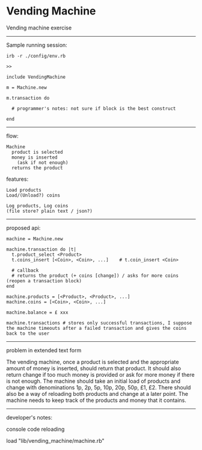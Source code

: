 # Vending Machine

Vending machine exercise

---

Sample running session:

    irb -r ./config/env.rb
    
    >>

    include VendingMachine
    
    m = Machine.new
    
    m.transaction do
      
      # programmer's notes: not sure if block is the best construct 
    
    end
    

---

flow:

    Machine
      product is selected
      money is inserted
        (ask if not enough)
      returns the product

features:

    Load products
    Load/(Unload?) coins

    Log products, Log coins
    (file store? plain text / json?)

---

proposed api:

    machine = Machine.new

    machine.transaction do |t|
      t.product_select <Product>
      t.coins_insert [<Coin>, <Coin>, ...]    # t.coin_insert <Coin>
  
      # callback
      # returns the product (+ coins [change]) / asks for more coins (reopen a transaction block)
    end

    machine.products = [<Product>, <Product>, ...]
    machine.coins = [<Coin>, <Coin>, ...]

    machine.balance = £ xxx
    
    machine.transactions # stores only successful transactions, I suppose the machine timeouts after a failed transaction and gives the coins back to the user 
  
---

problem in extended text form  

The vending machine, once a product is selected and the appropriate amount of money is inserted, should return that product. It should also return change if too much money is provided or ask for more money if there is not enough. The machine should take an initial load of products and change with denominations 1p, 2p, 5p, 10p, 20p, 50p, £1, £2. There should also be a way of reloading both products and change at a later point. The machine needs to keep track of the products and money that it contains.


---

developer's notes:

console code reloading

load "lib/vending_machine/machine.rb"